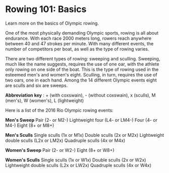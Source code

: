 Rowing 101: Basics
==================

Learn more on the basics of Olympic rowing.

One of the most physically demanding Olympic sports, rowing is all about endurance. With each race 2000 meters long, rowers reach anywhere between 40 and 47 strokes per minute. With many different events, the number of competitors per boat, as well as the type of rowing varies.

There are two different types of rowing: sweeping and sculling. Sweeping, much like the name suggests, requires the use of one oar, with the athlete only rowing on one side of the boat. This is the type of rowing used in the esteemed men's and women's eight. Sculling, in turn, requires the use of two oars, one in each hand. Among the 14 different Olympic events eight are sculls and six are sweeps.

**Abbreviation key** : + (with coxswain), - (without coxswain), x (sculls), M (men's), W (women's), L (lightweight)

Here is a list of the 2016 Rio Olympic rowing events:

**Men's Sweep**
Pair (2- or M2-)
Lightweight four (L4- or LM4-)
Four (4- or M4-)
Eight (8+ or M8+)

**Men's Sculls**
Single sculls (1x or M1x)
Double sculls (2x or M2x)
Lightweight double sculls (L2x or LM2x)
Quadruple sculls (4x or M4x)

**Women's Sweep**
Pair (2- or W2-)
Eight (8+ or W8+)

**Women's Sculls**
Single sculls (1x or W1x)
Double sculls (2x or W2x)
Lightweight double sculls (L2x or LW2x)
Quadruple sculls (4x or W4x)


